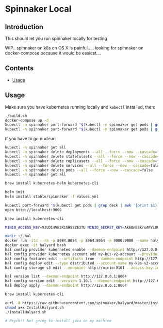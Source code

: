 # Spinnaker Local

## Introduction

This should let you run spinnaker locally for testing

WIP.. spinnaker on k8s on OS X is painful..
.. looking for spinnaker on docker-compose because it would be easiest....

## Contents

- [Usage](#usage)

## Usage

Make sure you have kubernetes running locally and `kubectl` installed, then:

```bash
./build.sh
docker-compose up -d
kubectl -n spinnaker port-forward "$(kubectl -n spinnaker get pods | grep -i deck | grep -i running | awk '{print $1}')" 9000 &
kubectl -n spinnaker port-forward "$(kubectl -n spinnaker get pods | grep -i gate | grep -i running | awk '{print $1}')" 8084 &
```

If you have to go nuclear:

```bash
kubectl -n spinnaker get all
kubectl -n spinnaker delete deployments --all --force --now --cascade=false
kubectl -n spinnaker delete statefulsets --all --force --now --cascade=false
kubectl -n spinnaker delete replicasets --all --force --now --cascade=false
kubectl -n spinnaker delete services --all --force --now --cascade=false
kubectl -n spinnaker delete pods --all --force --now --cascade=false
kubectl -n spinnaker get all
```

```bash
brew install kubernetes-helm kubernetes-cli

helm init
helm install stable/spinnaker -f values.yml

kubectl port-forward "$(kubectl get pods | grep deck | awk '{print $1}')" 9000
open http://localhost:9000
```


```bash
brew install kubernetes-cli

MINIO_ACCESS_KEY=93UD14VE2K1SHSSZE3TU MINIO_SECRET_KEY=Ak6OnEEkroAPYiUU4u73zePedB5Zz0ByNgsLfjhe docker run -itd -p 9101:9101 --name minio minio/minio server --address :9101 /data

mkdir ~/.hal
docker run -itd --rm -p 8084:8084 -p 8064:8064 -p 9000:9000 --name halyard -v ~/.hal:/home/spinnaker/.hal -v ~/.kube:/home/spinnaker/.kube gcr.io/spinnaker-marketplace/halyard:stable
docker exec -it halyard bash
hal config provider kubernetes enable --daemon-endpoint http://127.0.0.1:8064
hal config provider kubernetes account add my-k8s-v2-account --provider-version v2 --context $(kubectl config current-context) --daemon-endpoint http://127.0.0.1:8064
hal config features edit --artifacts true --daemon-endpoint http://127.0.0.1:8064
hal config deploy edit --type distributed --account-name my-k8s-v2-account --daemon-endpoint http://127.0.0.1:8064
hal config storage s3 edit --endpoint http://minio:9101 --access-key-id $MINIO_ACCESS_KEY --secret-access-key $MINIO_SECRET_KEY

hal version list --daemon-endpoint http://127.0.0.1:8064
hal config version edit --version 1.10.1 --daemon-endpoint http://127.0.0.1:8064
hal deploy apply --daemon-endpoint http://127.0.0.1:8064
```

```bash
brew install kubernetes-cli

curl -O https://raw.githubusercontent.com/spinnaker/halyard/master/install/macos/InstallHalyard.sh
chmod a+x InstallHalyard.sh
./InstallHalyard.sh

# Psych!! Not going to install java on my machine
```